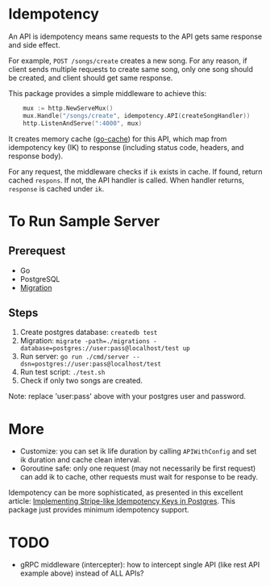 # Idempotency

An API is idempotency means same requests to the API gets same response and side effect.

For example, `POST /songs/create` creates a new song. For any reason, if client sends multiple requests to create same song, only one song should be created, and client should get same response.

This package provides a simple middleware to achieve this:

```go
	mux := http.NewServeMux()
	mux.Handle("/songs/create", idempotency.API(createSongHandler))
	http.ListenAndServe(":4000", mux)
```

It creates memory cache ([go-cache](https://github.com/patrickmn/go-cache)) for this API, which map from idempotency key (IK) to response (including status code, headers, and response body).

For any request, the middleware checks if `ik` exists in cache. If found, return cached `respons`. If not, the API handler is called. When handler returns, `response` is cached under `ik`.

# To Run Sample Server

## Prerequest

- Go
- PostgreSQL
- [Migration](https://github.com/golang-migrate/migrate/tree/master/cmd/migrate)

## Steps

1. Create postgres database: `createdb test`
2. Migration: `migrate -path=./migrations -database=postgres://user:pass@localhost/test up` 
3. Run server: `go run ./cmd/server --dsn=postgres://user:pass@localhost/test`
4. Run test script: `./test.sh`
5. Check if only two songs are created.

Note: replace 'user:pass' above with your postgres user and password.

# More

- Customize: you can set ik life duration by calling `APIWithConfig` and set ik duration and cache clean interval.
- Goroutine safe: only one request (may not necessarily be first request) can add ik to cache, other requests must wait for response to be ready.

Idempotency can be more sophisticated, as presented in this excellent article: [Implementing Stripe-like Idempotency Keys in Postgres](https://brandur.org/idempotency-keys). This package just provides minimum idempotency support.

# TODO

- gRPC middleware (intercepter): how to intercept single API (like rest API example above) instead of ALL APIs?

